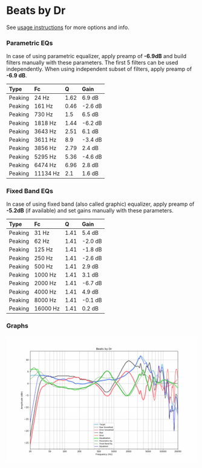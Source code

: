 # Beats by Dr
See [usage instructions](https://github.com/jaakkopasanen/AutoEq#usage) for more options and info.

### Parametric EQs
In case of using parametric equalizer, apply preamp of **-6.9dB** and build filters manually
with these parameters. The first 5 filters can be used independently.
When using independent subset of filters, apply preamp of **-6.9 dB**.

| Type    | Fc       |    Q | Gain    |
|:--------|:---------|:-----|:--------|
| Peaking | 24 Hz    | 1.62 | 6.9 dB  |
| Peaking | 161 Hz   | 0.46 | -2.6 dB |
| Peaking | 730 Hz   | 1.5  | 6.5 dB  |
| Peaking | 1818 Hz  | 1.44 | -6.2 dB |
| Peaking | 3643 Hz  | 2.51 | 6.1 dB  |
| Peaking | 3611 Hz  | 8.9  | -3.4 dB |
| Peaking | 3856 Hz  | 2.79 | 2.4 dB  |
| Peaking | 5295 Hz  | 5.36 | -4.6 dB |
| Peaking | 6474 Hz  | 6.96 | 2.8 dB  |
| Peaking | 11134 Hz | 2.1  | 1.6 dB  |

### Fixed Band EQs
In case of using fixed band (also called graphic) equalizer, apply preamp of **-5.2dB**
(if available) and set gains manually with these parameters.

| Type    | Fc       |    Q | Gain    |
|:--------|:---------|:-----|:--------|
| Peaking | 31 Hz    | 1.41 | 5.4 dB  |
| Peaking | 62 Hz    | 1.41 | -2.0 dB |
| Peaking | 125 Hz   | 1.41 | -1.8 dB |
| Peaking | 250 Hz   | 1.41 | -2.6 dB |
| Peaking | 500 Hz   | 1.41 | 2.9 dB  |
| Peaking | 1000 Hz  | 1.41 | 3.1 dB  |
| Peaking | 2000 Hz  | 1.41 | -6.7 dB |
| Peaking | 4000 Hz  | 1.41 | 4.9 dB  |
| Peaking | 8000 Hz  | 1.41 | -0.1 dB |
| Peaking | 16000 Hz | 1.41 | 0.2 dB  |

### Graphs
![](./Beats%20by%20Dr.png)